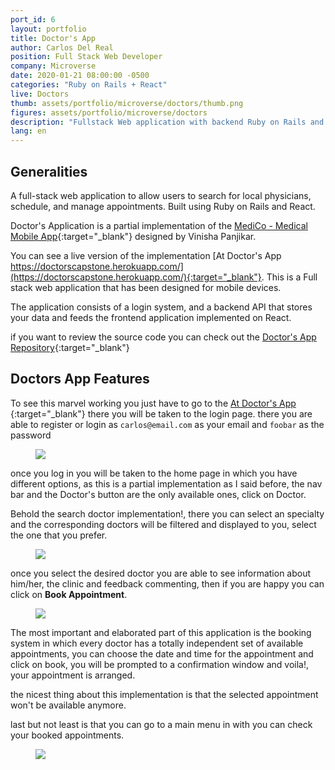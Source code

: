 ```yaml
---
port_id: 6
layout: portfolio
title: Doctor's App
author: Carlos Del Real
position: Full Stack Web Developer
company: Microverse
date: 2020-01-21 08:00:00 -0500
categories: "Ruby on Rails + React"
live: Doctors
thumb: assets/portfolio/microverse/doctors/thumb.png
figures: assets/portfolio/microverse/doctors
description: "Fullstack Web application with backend Ruby on Rails and React Frontend"
lang: en
---
```


## Generalities

A full-stack web application to allow users to search for local physicians, schedule, and manage appointments. Built using Ruby on Rails and React.

Doctor's Application is a partial implementation of the [MediCo - Medical Mobile App](https://www.behance.net/gallery/77208667/MediCo-Medical-mobile-app-UIUX-design?tracking_source=search%7Cmobile%20app){:target="_blank"} designed by Vinisha Panjikar.

You can see a live version of the implementation [At Doctor's App https://doctorscapstone.herokuapp.com/](https://doctorscapstone.herokuapp.com/){:target="_blank"}. This is a Full stack web application that has been designed for mobile devices.

The application consists of a login system, and a backend API that stores your data and feeds the frontend application implemented on React.

if you want to review the source code you can check out the [Doctor's App Repository](https://github.com/carloshdelreal/doctors){:target="_blank"}

## Doctors App Features

To see this marvel working you just have to go to the [At Doctor's App ](https://doctorscapstone.herokuapp.com/){:target="_blank"} there you will be taken to the login page. there you are able to register or login as `carlos@email.com` as your email and `foobar` as the password

<figure class="figure">
    <img src="{{ url }}/{{ page.figures }}/home.png">
</figure>

once you log in you will be taken to the home page in which you have different options, as this is a partial implementation as I said before, the nav bar and the Doctor's button are the only available ones, click on Doctor.

Behold the search doctor implementation!, there you can select an specialty and the corresponding doctors will be filtered and displayed to you, select the one that you prefer.

<figure class="figure">
    <img src="{{ url }}/{{ page.figures }}/search_doctor.png">
</figure>

once you select the desired doctor you are able to see information about him/her, the clinic and feedback commenting, then if you are happy you can click on **Book Appointment**.

<figure class="figure">
    <img src="{{ url }}/{{ page.figures }}/doctor_profile.png">
</figure>

The most important and elaborated part of this application is the booking system in which every doctor has a totally independent set of available appointments, you can choose the date and time for the appointment and click on book, you will be prompted to a confirmation window and voila!, your appointment is arranged.

the nicest thing about this implementation is that the selected appointment won't be available anymore.

last but not least is that you can go to a main menu in with you can check your booked appointments.

<figure class="figure">
    <img src="{{ url }}/{{ page.figures }}/booking.png">
</figure>
